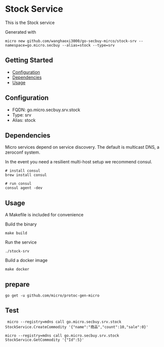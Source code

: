 # Stock Service

This is the Stock service

Generated with

```
micro new github.com/wanghaoxi3000/go-secbuy-mirco/stock-srv --namespace=go.micro.secbuy --alias=stock --type=srv
```

## Getting Started

- [Configuration](#configuration)
- [Dependencies](#dependencies)
- [Usage](#usage)

## Configuration

- FQDN: go.micro.secbuy.srv.stock
- Type: srv
- Alias: stock

## Dependencies

Micro services depend on service discovery. The default is multicast DNS, a zeroconf system.

In the event you need a resilient multi-host setup we recommend consul.

```
# install consul
brew install consul

# run consul
consul agent -dev
```

## Usage

A Makefile is included for convenience

Build the binary

```
make build
```

Run the service
```
./stock-srv
```

Build a docker image
```
make docker
```


## prepare
```
go get -u github.com/micro/protoc-gen-micro
```


## Test
```
 micro --registry=mdns call go.micro.secbuy.srv.stock StockService.CreateCommodity '{"name":"商品","count":10,"sale":0}'
```

```
micro --registry=mdns call go.micro.secbuy.srv.stock StockService.GetCommodity '{"Id":5}'
```